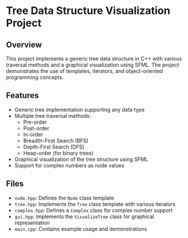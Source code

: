 # Tree Data Structure Visualization Project

## Overview

This project implements a generic tree data structure in C++ with various traversal methods and a graphical visualization using SFML. 
The project demonstrates the use of templates, iterators, and object-oriented programming concepts.

## Features

- Generic tree implementation supporting any data type
- Multiple tree traversal methods:
  - Pre-order
  - Post-order
  - In-order
  - Breadth-First Search (BFS)
  - Depth-First Search (DFS)
  - Heap-order (for binary trees)
- Graphical visualization of the tree structure using SFML
- Support for complex numbers as node values

## Files

- `node.hpp`: Defines the `Node` class template
- `tree.hpp`: Implements the `Tree` class template with various iterators
- `complex.hpp`: Defines a `Complex` class for complex number support
- `gui.hpp`: Implements the `VisualizeTree` class for graphical representation
- `main.cpp`: Contains example usage and demonstrations


